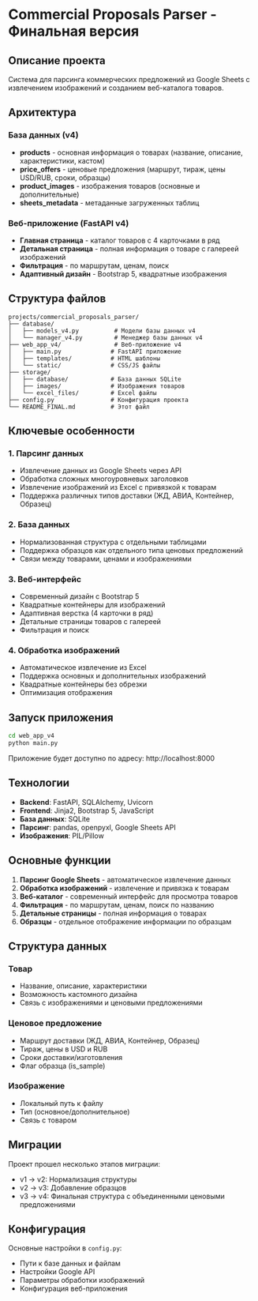 # Commercial Proposals Parser - Финальная версия

## Описание проекта

Система для парсинга коммерческих предложений из Google Sheets с извлечением изображений и созданием веб-каталога товаров.

## Архитектура

### База данных (v4)
- **products** - основная информация о товарах (название, описание, характеристики, кастом)
- **price_offers** - ценовые предложения (маршрут, тираж, цены USD/RUB, сроки, образцы)
- **product_images** - изображения товаров (основные и дополнительные)
- **sheets_metadata** - метаданные загруженных таблиц

### Веб-приложение (FastAPI v4)
- **Главная страница** - каталог товаров с 4 карточками в ряд
- **Детальная страница** - полная информация о товаре с галереей изображений
- **Фильтрация** - по маршрутам, ценам, поиск
- **Адаптивный дизайн** - Bootstrap 5, квадратные изображения

## Структура файлов

```
projects/commercial_proposals_parser/
├── database/
│   ├── models_v4.py          # Модели базы данных v4
│   └── manager_v4.py         # Менеджер базы данных v4
├── web_app_v4/               # Веб-приложение v4
│   ├── main.py              # FastAPI приложение
│   ├── templates/           # HTML шаблоны
│   └── static/              # CSS/JS файлы
├── storage/
│   ├── database/            # База данных SQLite
│   ├── images/              # Изображения товаров
│   └── excel_files/         # Excel файлы
├── config.py                # Конфигурация проекта
└── README_FINAL.md          # Этот файл
```

## Ключевые особенности

### 1. Парсинг данных
- Извлечение данных из Google Sheets через API
- Обработка сложных многоуровневых заголовков
- Извлечение изображений из Excel с привязкой к товарам
- Поддержка различных типов доставки (ЖД, АВИА, Контейнер, Образец)

### 2. База данных
- Нормализованная структура с отдельными таблицами
- Поддержка образцов как отдельного типа ценовых предложений
- Связи между товарами, ценами и изображениями

### 3. Веб-интерфейс
- Современный дизайн с Bootstrap 5
- Квадратные контейнеры для изображений
- Адаптивная верстка (4 карточки в ряд)
- Детальные страницы товаров с галереей
- Фильтрация и поиск

### 4. Обработка изображений
- Автоматическое извлечение из Excel
- Поддержка основных и дополнительных изображений
- Квадратные контейнеры без обрезки
- Оптимизация отображения

## Запуск приложения

```bash
cd web_app_v4
python main.py
```

Приложение будет доступно по адресу: http://localhost:8000

## Технологии

- **Backend**: FastAPI, SQLAlchemy, Uvicorn
- **Frontend**: Jinja2, Bootstrap 5, JavaScript
- **База данных**: SQLite
- **Парсинг**: pandas, openpyxl, Google Sheets API
- **Изображения**: PIL/Pillow

## Основные функции

1. **Парсинг Google Sheets** - автоматическое извлечение данных
2. **Обработка изображений** - извлечение и привязка к товарам
3. **Веб-каталог** - современный интерфейс для просмотра товаров
4. **Фильтрация** - по маршрутам, ценам, поиск по названию
5. **Детальные страницы** - полная информация о товарах
6. **Образцы** - отдельное отображение информации по образцам

## Структура данных

### Товар
- Название, описание, характеристики
- Возможность кастомного дизайна
- Связь с изображениями и ценовыми предложениями

### Ценовое предложение
- Маршрут доставки (ЖД, АВИА, Контейнер, Образец)
- Тираж, цены в USD и RUB
- Сроки доставки/изготовления
- Флаг образца (is_sample)

### Изображение
- Локальный путь к файлу
- Тип (основное/дополнительное)
- Связь с товаром

## Миграции

Проект прошел несколько этапов миграции:
- v1 → v2: Нормализация структуры
- v2 → v3: Добавление образцов
- v3 → v4: Финальная структура с объединенными ценовыми предложениями

## Конфигурация

Основные настройки в `config.py`:
- Пути к базе данных и файлам
- Настройки Google API
- Параметры обработки изображений
- Конфигурация веб-приложения
